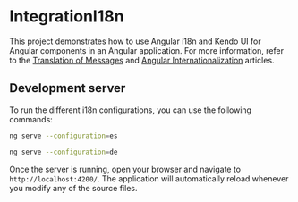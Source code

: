 # IntegrationI18n

This project demonstrates how to use Angular i18n and Kendo UI for Angular components in an Angular application. For more information, refer to the [Translation of Messages](https://www.telerik.com/kendo-angular-ui/components/globalization/localization/messages) and [Angular Internationalization](https://angular.dev/guide/i18n) articles.

## Development server

To run the different i18n configurations, you can use the following commands:

```bash
ng serve --configuration=es
```

```bash
ng serve --configuration=de
```

Once the server is running, open your browser and navigate to `http://localhost:4200/`. The application will automatically reload whenever you modify any of the source files.